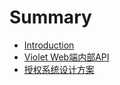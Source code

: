 # Summary

* [Introduction](README.md)
* [Violet Web端内部API](violet-webduan-nei-bu-api.md)
* [授权系统设计方案](shou-quan-xi-tong-she-ji-fang-an.md)

